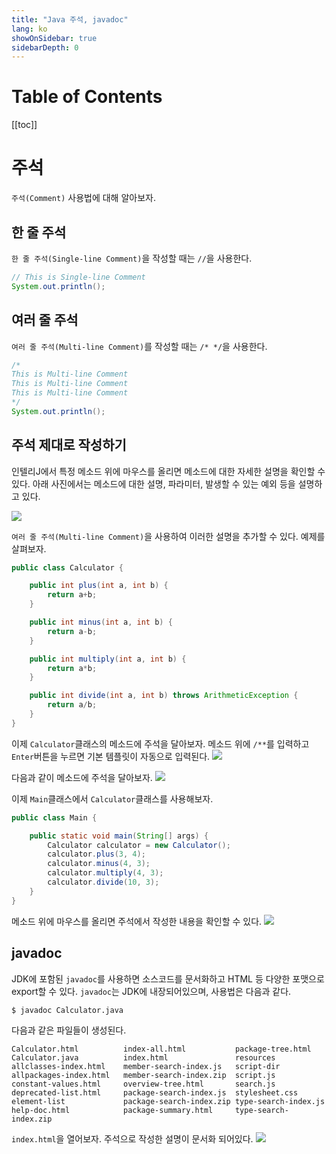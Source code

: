 ```yaml
---
title: "Java 주석, javadoc"
lang: ko
showOnSidebar: true
sidebarDepth: 0
---
```


# Table of Contents
[[toc]]

# 주석
`주석(Comment)` 사용법에 대해 알아보자.

## 한 줄 주석
`한 줄 주석(Single-line Comment)`을 작성할 때는 `//`을 사용한다.
``` java
// This is Single-line Comment
System.out.println();
```

## 여러 줄 주석
`여러 줄 주석(Multi-line Comment)`를 작성할 때는 `/* */`을 사용한다.
``` java
/*
This is Multi-line Comment
This is Multi-line Comment
This is Multi-line Comment
*/
System.out.println();
```

## 주석 제대로 작성하기
인텔리J에서 특정 메소드 위에 마우스를 올리면 메소드에 대한 자세한 설명을 확인할 수 있다. 아래 사진에서는 메소드에 대한 설명, 파라미터, 발생할 수 있는 예외 등을 설명하고 있다.

![](./180326_comment_javadoc/1.png) 

`여러 줄 주석(Multi-line Comment)`을 사용하여 이러한 설명을 추가할 수 있다. 예제를 살펴보자.
``` java
public class Calculator {

    public int plus(int a, int b) {
        return a+b;
    }

    public int minus(int a, int b) {
        return a-b;
    }

    public int multiply(int a, int b) {
        return a*b;
    }

    public int divide(int a, int b) throws ArithmeticException {
        return a/b;
    }
}
```
이제 `Calculator`클래스의 메소드에 주석을 달아보자. 메소드 위에 `/**`를 입력하고 `Enter`버튼을 누르면 기본 템플릿이 자동으로 입력된다.
![](./180326_comment_javadoc/2.png)

다음과 같이 메소드에 주석을 달아보자.
![](./180326_comment_javadoc/3.png)

이제 `Main`클래스에서 `Calculator`클래스를 사용해보자.
``` java Main.java
public class Main {

    public static void main(String[] args) {
        Calculator calculator = new Calculator();
        calculator.plus(3, 4);
        calculator.minus(4, 3);
        calculator.multiply(4, 3);
        calculator.divide(10, 3);
    }
}
```
메소드 위에 마우스를 올리면 주석에서 작성한 내용을 확인할 수 있다.
![](./180326_comment_javadoc/4.png)

## javadoc
JDK에 포함된 `javadoc`를 사용하면 소스코드를 문서화하고 HTML 등 다양한 포맷으로 export할 수 있다. `javadoc`는 JDK에 내장되어있으며, 사용법은 다음과 같다.
```
$ javadoc Calculator.java
```
다음과 같은 파일들이 생성된다.
```
Calculator.html          index-all.html           package-tree.html
Calculator.java          index.html               resources
allclasses-index.html    member-search-index.js   script-dir
allpackages-index.html   member-search-index.zip  script.js
constant-values.html     overview-tree.html       search.js
deprecated-list.html     package-search-index.js  stylesheet.css
element-list             package-search-index.zip type-search-index.js
help-doc.html            package-summary.html     type-search-index.zip
```
`index.html`을 열어보자. 주석으로 작성한 설명이 문서화 되어있다.
![](./180326_comment_javadoc/6.png)